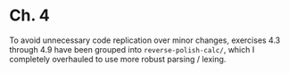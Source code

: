 # Ch. 4
To avoid unnecessary code replication over minor changes, exercises 4.3 through 4.9 have been grouped into `reverse-polish-calc/`, which I completely overhauled to use more robust parsing / lexing.
